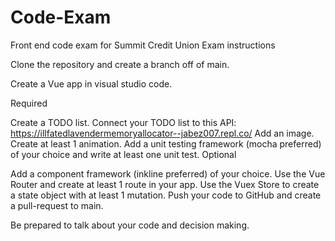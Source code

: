 # Code-Exam

Front end code exam for Summit Credit Union
Exam instructions

Clone the repository and create a branch off of main.

Create a Vue app in visual studio code.

Required

Create a TODO list.
Connect your TODO list to this API: https://illfatedlavendermemoryallocator--jabez007.repl.co/
Add an image.
Create at least 1 animation.
Add a unit testing framework (mocha preferred) of your choice and write at least one unit test.
Optional

Add a component framework (inkline preferred) of your choice.
Use the Vue Router and create at least 1 route in your app.
Use the Vuex Store to create a state object with at least 1 mutation.
Push your code to GitHub and create a pull-request to main.

Be prepared to talk about your code and decision making.
